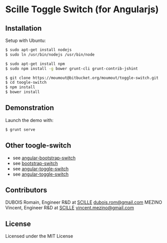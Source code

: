 # Scille Toggle Switch (for Angularjs)


## Installation

Setup with Ubuntu:
```bash
$ sudo apt-get install nodejs
$ sudo ln /usr/bin/nodejs /usr/bin/node

$ sudo apt-get install npm
$ sudo npm install -g bower grunt-cli grunt-contrib-jshint

$ git clone https://moumout@bitbucket.org/moumout/toggle-switch.git
$ cd toogle-switch
$ npm install
$ bower install
```

## Demonstration

Launch the demo with:
```bash
$ grunt serve
```

## Other toogle-switch

* see [angular-bootstrap-switch](https://github.com/frapontillo/angular-bootstrap-switch)
* see [bootstrap-switch](https://github.com/nostalgiaz/bootstrap-switch)
* see [angular-toggle-switch](https://github.com/JumpLink/angular-toggle-switch)
* see [angular-toggle-switch](https://github.com/cgarvis/angular-toggle-switch)


## Contributors

DUBOIS Romain, Engineer R&D at [SCILLE](http://scille.eu/)
<dubois.rom@gmail.com>
MEZINO Vincent, Engineer R&D at [SCILLE](http://scille.eu)
<vincent.mezino@gmail.com>

## License

Licensed under the MIT License

